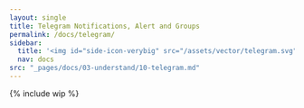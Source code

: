 ```yaml
---
layout: single
title: Telegram Notifications, Alert and Groups
permalink: /docs/telegram/
sidebar:
  title: '<img id="side-icon-verybig" src="/assets/vector/telegram.svg"/>Telegram'
  nav: docs
src: "_pages/docs/03-understand/10-telegram.md"
---
```


<!-- Cover: telegram notification bot: how to enable (on phone and desktop). What are the privacy trade offs. Alert bot (Jacky). Telegram public support group, different language group. Warning: never reply to privates. Never share your robot token -->

{% include wip %}